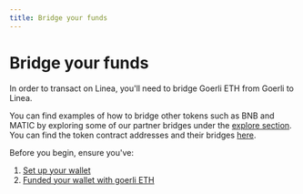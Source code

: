 ```yaml
---
title: Bridge your funds
---
```


# Bridge your funds

In order to transact on Linea, you'll need to bridge Goerli ETH from Goerli to Linea.

You can find examples of how to bridge other tokens such as BNB and MATIC by exploring some of our partner bridges under the [explore section](/build-on-linea/use-linea-testnet/explore/index.md). You can find the token contract addresses and their bridges [here](/build-on-linea/use-linea-testnet/info-contracts.md#token-contract-addresses-and-bridges).

Before you begin, ensure you've:

1. [Set up your wallet](/build-on-linea/use-linea-testnet/set-up-your-wallet.mdx)
1. [Funded your wallet with goerli ETH](/build-on-linea/use-linea-testnet/fund.md#get-test-eth-on-goerli)
